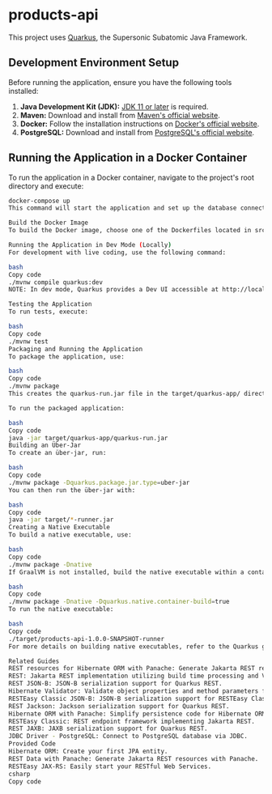 # products-api

This project uses [Quarkus](https://quarkus.io/), the Supersonic Subatomic Java Framework.

## Development Environment Setup

Before running the application, ensure you have the following tools installed:

1. **Java Development Kit (JDK):** [JDK 11 or later](https://adoptium.net/) is required.
2. **Maven:** Download and install from [Maven's official website](https://maven.apache.org/download.cgi).
3. **Docker:** Follow the installation instructions on [Docker's official website](https://docs.docker.com/get-docker/).
4. **PostgreSQL:** Download and install from [PostgreSQL's official website](https://www.postgresql.org/download/).

## Running the Application in a Docker Container

To run the application in a Docker container, navigate to the project's root directory and execute:

```bash
docker-compose up
This command will start the application and set up the database connection within the container.

Build the Docker Image
To build the Docker image, choose one of the Dockerfiles located in src/main/docker that suits your needs and follow the instructions in the Dockerfile.

Running the Application in Dev Mode (Locally)
For development with live coding, use the following command:

bash
Copy code
./mvnw compile quarkus:dev
NOTE: In dev mode, Quarkus provides a Dev UI accessible at http://localhost:8080/q/dev/.

Testing the Application
To run tests, execute:

bash
Copy code
./mvnw test
Packaging and Running the Application
To package the application, use:

bash
Copy code
./mvnw package
This creates the quarkus-run.jar file in the target/quarkus-app/ directory. This is not an über-jar; the dependencies are stored in target/quarkus-app/lib/.

To run the packaged application:

bash
Copy code
java -jar target/quarkus-app/quarkus-run.jar
Building an Über-Jar
To create an über-jar, run:

bash
Copy code
./mvnw package -Dquarkus.package.jar.type=uber-jar
You can then run the über-jar with:

bash
Copy code
java -jar target/*-runner.jar
Creating a Native Executable
To build a native executable, use:

bash
Copy code
./mvnw package -Dnative
If GraalVM is not installed, build the native executable within a container:

bash
Copy code
./mvnw package -Dnative -Dquarkus.native.container-build=true
To run the native executable:

bash
Copy code
./target/products-api-1.0.0-SNAPSHOT-runner
For more details on building native executables, refer to the Quarkus guide on Maven tooling.

Related Guides
REST resources for Hibernate ORM with Panache: Generate Jakarta REST resources for Hibernate Panache entities and repositories.
REST: Jakarta REST implementation utilizing build time processing and Vert.x.
REST JSON-B: JSON-B serialization support for Quarkus REST.
Hibernate Validator: Validate object properties and method parameters for your beans.
RESTEasy Classic JSON-B: JSON-B serialization support for RESTEasy Classic.
REST Jackson: Jackson serialization support for Quarkus REST.
Hibernate ORM with Panache: Simplify persistence code for Hibernate ORM.
RESTEasy Classic: REST endpoint framework implementing Jakarta REST.
REST JAXB: JAXB serialization support for Quarkus REST.
JDBC Driver - PostgreSQL: Connect to PostgreSQL database via JDBC.
Provided Code
Hibernate ORM: Create your first JPA entity.
REST Data with Panache: Generate Jakarta REST resources with Panache.
RESTEasy JAX-RS: Easily start your RESTful Web Services.
csharp
Copy code






